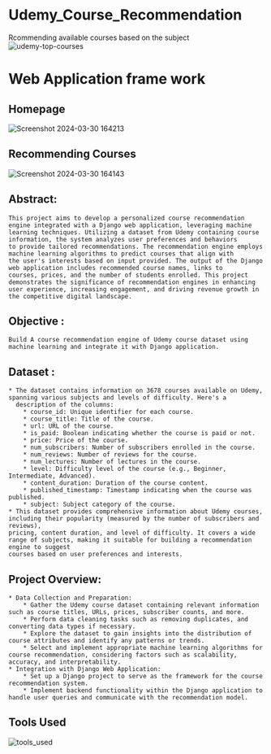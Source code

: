 
# Udemy_Course_Recommendation
Rcommending available courses based on  the subject
![udemy-top-courses](https://github.com/nayana142/Udemy_Course_Recommendations/assets/120770261/c1d00155-1585-40f5-83bd-6c45c3c3252b)

# Web Application frame work
## Homepage
![Screenshot 2024-03-30 164213](https://github.com/nayana142/Course_Recommendation/assets/120770261/2f6f3867-419f-44c6-93ee-1b3ced549515)

## Recommending Courses 
![Screenshot 2024-03-30 164143](https://github.com/nayana142/Course_Recommendation/assets/120770261/32a83875-6f06-4cbb-9a13-d719e7a9bac2)

## Abstract:
    This project aims to develop a personalized course recommendation engine integrated with a Django web application, leveraging machine
    learning techniques. Utilizing a dataset from Udemy containing course information, the system analyzes user preferences and behaviors
    to provide tailored recommendations. The recommendation engine employs machine learning algorithms to predict courses that align with 
    the user's interests based on input provided. The output of the Django web application includes recommended course names, links to 
    courses, prices, and the number of students enrolled. This project demonstrates the significance of recommendation engines in enhancing
    user experience, increasing engagement, and driving revenue growth in the competitive digital landscape.

## Objective :
    Build A course recommendation engine of Udemy course dataset using machine learning and integrate it with Django application.
## Dataset :
    * The dataset contains information on 3678 courses available on Udemy, spanning various subjects and levels of difficulty. Here's a 
      description of the columns:
        * course_id: Unique identifier for each course.
        * course_title: Title of the course.
        * url: URL of the course.
        * is_paid: Boolean indicating whether the course is paid or not.
        * price: Price of the course.
        * num_subscribers: Number of subscribers enrolled in the course.
        * num_reviews: Number of reviews for the course.
        * num_lectures: Number of lectures in the course.
        * level: Difficulty level of the course (e.g., Beginner, Intermediate, Advanced).
        * content_duration: Duration of the course content.
        * published_timestamp: Timestamp indicating when the course was published.
        * subject: Subject category of the course.
    * This dataset provides comprehensive information about Udemy courses, including their popularity (measured by the number of subscribers and reviews),
    pricing, content duration, and level of difficulty. It covers a wide range of subjects, making it suitable for building a recommendation engine to suggest
    courses based on user preferences and interests.
## Project Overview:
    * Data Collection and Preparation:
        * Gather the Udemy course dataset containing relevant information such as course titles, URLs, prices, subscriber counts, and more.
        * Perform data cleaning tasks such as removing duplicates, and converting data types if necessary.
        * Explore the dataset to gain insights into the distribution of course attributes and identify any patterns or trends.
        * Select and implement appropriate machine learning algorithms for course recommendation, considering factors such as scalability, accuracy, and interpretability.
    * Integration with Django Web Application:
        * Set up a Django project to serve as the framework for the course recommendation system.
        * Implement backend functionality within the Django application to handle user queries and communicate with the recommendation model.
   ## Tools Used
![tools_used](https://github.com/nayana142/Course_Recommendation/assets/120770261/5bbbec11-1ae0-491c-a6cf-3f817578e77d)
